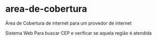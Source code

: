 # area-de-cobertura
Área de Cobertura de internet para um provedor de internet

Sistema Web Para buscar CEP e verificar se aquela região é atendida 

